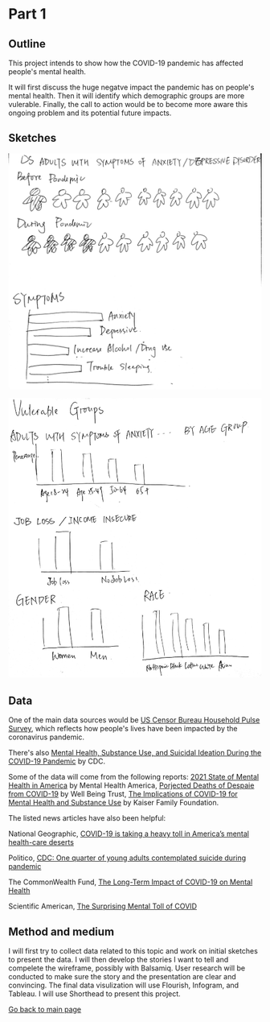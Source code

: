 # Part 1
## Outline
This project intends to show how the COVID-19 pandemic has affected people's mental health.

It will first discuss the huge negatve impact the pandemic has on people's mental health. Then it will identify which demographic groups are more vulerable. Finally, the call to action would be to become more aware this ongoing problem and its potential future impacts.

## Sketches

![image](<final_sketch1.jpg>)

![image](<final_sketch2.jpg>)

## Data

One of the main data sources would be [US Censor Bureau Household Pulse Survey](https://www.census.gov/programs-surveys/household-pulse-survey/data.html), which reflects how people's lives have been impacted by the coronavirus pandemic.

There's also [Mental Health, Substance Use, and Suicidal Ideation During the COVID-19 Pandemic](https://www.cdc.gov/mmwr/volumes/69/wr/mm6932a1.htm) by CDC.

Some of the data will come from the following reports: [2021 State of Mental Health in America](https://mhanational.org/sites/default/files/2021%20State%20of%20Mental%20Health%20in%20America_0.pdf) by Mental Health America, [Porjected Deaths of Despaie from COVID-19](https://wellbeingtrust.org/wp-content/uploads/2020/05/WBT_Deaths-of-Despair_COVID-19-FINAL-FINAL.pdf) by Well Being Trust, [The Implications of COVID-19 for Mental Health and Substance Use](https://www.kff.org/coronavirus-covid-19/issue-brief/the-implications-of-covid-19-for-mental-health-and-substance-use/) by Kaiser Family Foundation.

The listed news articles have also been helpful:

National Geographic, [COVID-19 is taking a heavy toll in America’s mental health-care deserts](https://www.nationalgeographic.com/science/article/coronavirus-is-taking-heavy-toll-america-mental-health-care-deserts)

Politico, [CDC: One quarter of young adults contemplated suicide during pandemic](https://www.politico.com/news/2020/08/13/cdc-mental-health-pandemic-394832)

The CommonWealth Fund, [The Long-Term Impact of COVID-19 on Mental Health](https://www.commonwealthfund.org/blog/2020/long-term-impact-covid-19-mental-health)

Scientific American, [The Surprising Mental Toll of COVID](https://www.scientificamerican.com/article/the-surprising-mental-toll-of-covid/)

## Method and medium

I will first try to collect data related to this topic and work on initial sketches to present the data. I will then develop the stories I want to tell and compelete the wireframe, possibly with Balsamiq. User research will be conducted to make sure the story and the presentation are clear and convincing. The final data visulization will use Flourish, Infogram, and Tableau. I will use Shorthead to present this project.


[Go back to main page](<https://iriswzi.github.io/wanzhiz-portfolio/>)
